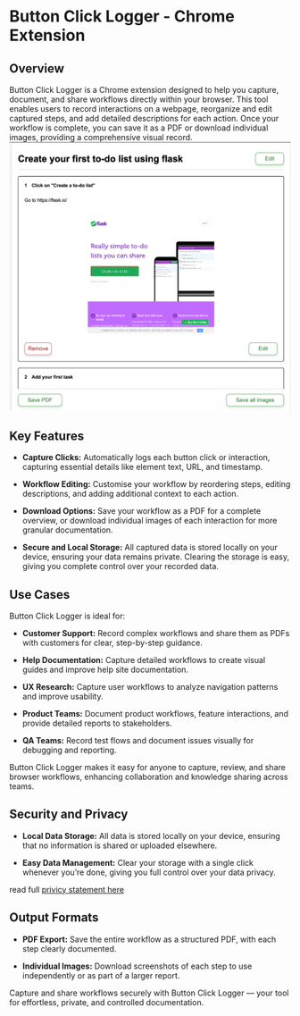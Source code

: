 # Button Click Logger \- Chrome Extension

## Overview

Button Click Logger is a Chrome extension designed to help you capture, document, and share workflows directly within your browser. This tool enables users to record interactions on a webpage, reorganize and edit captured steps, and add detailed descriptions for each action. Once your workflow is complete, you can save it as a PDF or download individual images, providing a comprehensive visual record.
![pause button, clear log button, list of entries, view flow button](images/image_1.png)

## Key Features

* **Capture Clicks:** Automatically logs each button click or interaction, capturing essential details like element text, URL, and timestamp.

* **Workflow Editing:** Customise your workflow by reordering steps, editing descriptions, and adding additional context to each action.

* **Download Options:** Save your workflow as a PDF for a complete overview, or download individual images of each interaction for more granular documentation.

* **Secure and Local Storage:** All captured data is stored locally on your device, ensuring your data remains private. Clearing the storage is easy, giving you complete control over your recorded data.

## Use Cases

Button Click Logger is ideal for:

* **Customer Support:** Record complex workflows and share them as PDFs with customers for clear, step-by-step guidance.

* **Help Documentation:** Capture detailed workflows to create visual guides and improve help site documentation.

* **UX Research:** Capture user workflows to analyze navigation patterns and improve usability.

* **Product Teams:** Document product workflows, feature interactions, and provide detailed reports to stakeholders.

* **QA Teams:** Record test flows and document issues visually for debugging and reporting.

Button Click Logger makes it easy for anyone to capture, review, and share browser workflows, enhancing collaboration and knowledge sharing across teams.

## Security and Privacy

* **Local Data Storage:** All data is stored locally on your device, ensuring that no information is shared or uploaded elsewhere.

* **Easy Data Management:** Clear your storage with a single click whenever you’re done, giving you full control over your data privacy.

read full [privicy statement here](./Privicy%20Statement.md)

## Output Formats

* **PDF Export:** Save the entire workflow as a structured PDF, with each step clearly documented.

* **Individual Images:** Download screenshots of each step to use independently or as part of a larger report.

Capture and share workflows securely with Button Click Logger — your tool for effortless, private, and controlled documentation.
